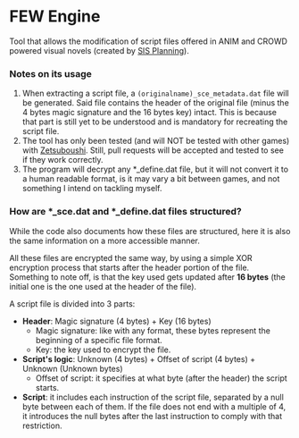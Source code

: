 # FEW Engine
Tool that allows the modification of script files offered in ANIM and CROWD powered visual novels (created by [SIS Planning](http://www.hs-crowd.co.jp/)).

### Notes on its usage
1. When extracting a script file, a `(originalname)_sce_metadata.dat` file will be generated. Said file contains the header of the original file (minus the 4 bytes magic signature and the 16 bytes key) intact. This is because that part is still yet to be understood and is mandatory for recreating the script file.
2. The tool has only been tested (and will NOT be tested with other games) with [Zetsuboushi](https://vndb.org/v3315). Still, pull requests will be accepted and tested to see if they work correctly.
3. The program will decrypt any *_define.dat file, but it will not convert it to a human readable format, is it may vary a bit between games, and not something I intend on tackling myself.

### How are *_sce.dat and *_define.dat files structured?
While the code also documents how these files are structured, here it is also the same information on a more accessible manner.

All these files are encrypted the same way, by using a simple XOR encryption process that starts after the header portion of the file. Something to note off, is that the key used gets updated after **16 bytes** (the initial one is the one used at the header of the file).

A script file is divided into 3 parts:
  * **Header**: Magic signature (4 bytes) + Key (16 bytes)
    * Magic signature: like with any format, these bytes represent the beginning of a specific file format.
    * Key: the key used to encrypt the file.
  * **Script's logic**: Unknown (4 bytes) + Offset of script (4 bytes) + Unknown (Unknown bytes)
    * Offset of script: it specifies at what byte (after the header) the script starts.
  * **Script**: it includes each instruction of the script file, separated by a null byte between each of them. If the file does not end with a multiple of 4, it introduces the null bytes after the last instruction to comply with that restriction.
